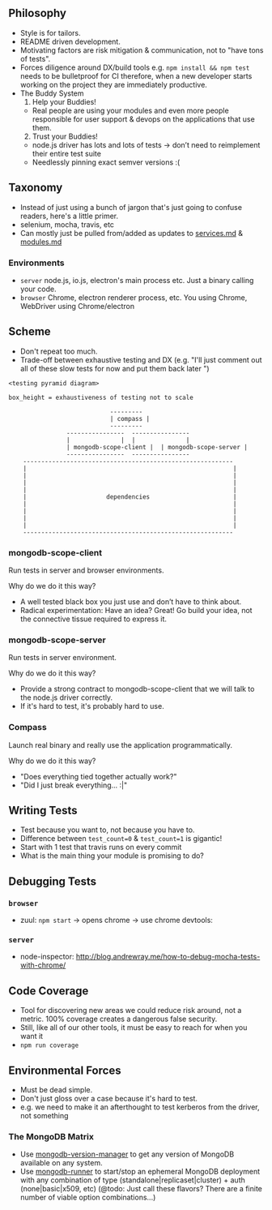 ## Philosophy

- Style is for tailors.
- README driven development.
- Motivating factors are risk mitigation & communication,
  not to "have tons of tests".
- Forces diligence around DX/build tools e.g.
  `npm install && npm test` needs to be bulletproof for CI
  therefore, when a new developer starts working on the project
  they are immediately productive.
- The Buddy System
  1. Help your Buddies!
    - Real people are using your modules and even more people
      responsible for user support & devops on the applications
      that use them.
  2. Trust your Buddies!
    - node.js driver has lots and lots of tests -> don’t need to
      reimplement their entire test suite
    - Needlessly pinning exact semver versions :(

## Taxonomy

- Instead of just using a bunch of jargon that's just going to
  confuse readers, here's a little primer.
- selenium, mocha, travis, etc
- Can mostly just be pulled from/added as updates to
[services.md][services.md] & [modules.md][modules.md]

### Environments

- `server` node.js, io.js, electron's main process etc. Just
  a binary calling your code.
- `browser` Chrome, electron renderer process, etc.
  You using Chrome, WebDriver using Chrome/electron

## Scheme

- Don't repeat too much.
- Trade-off between exhaustive testing and DX (e.g. "I'll just comment out all of these slow tests for now and put them back later <never puts them back>")

```
<testing pyramid diagram>

box_height = exhaustiveness of testing not to scale

                            ---------
                            | compass |
                            ---------
                ----------------  ----------------
                |              |  |              |
                | mongodb-scope-client |  | mongodb-scope-server |
                ----------------  ----------------
    ----------------------------------------------------------
    |                                                         |
    |                                                         |
    |                                                         |
    |                                                         |
    |                      dependencies                       |
    |                                                         |
    |                                                         |
    |                                                         |
    |                                                         |
    ----------------------------------------------------------
```

### mongodb-scope-client

Run tests in server and browser environments.

Why do we do it this way?

- A well tested black box you just use and don’t have to think about.
- Radical experimentation: Have an idea? Great!  Go build your idea,
  not the connective tissue required to express it.

### mongodb-scope-server

Run tests in server environment.

Why do we do it this way?

- Provide a strong contract to mongodb-scope-client that we will
  talk to the node.js driver correctly.
- If it's hard to test, it's probably hard to use.

### Compass

Launch real binary and really use the application programmatically.

Why do we do it this way?

- "Does everything tied together actually work?"
- "Did I just break everything... :|"

## Writing Tests

- Test because you want to, not because you have to.
- Difference between `test_count=0` & `test_count=1` is gigantic!
- Start with 1 test that travis runs on every commit
- What is the main thing your module is promising to do?

## Debugging Tests

### `browser`

- zuul: `npm start` -> opens chrome -> use chrome devtools:

<screenshot>

### `server`

- node-inspector: http://blog.andrewray.me/how-to-debug-mocha-tests-with-chrome/

## Code Coverage

- Tool for discovering new areas we could reduce risk around,
  not a metric. 100% coverage creates a dangerous false security.
- Still, like all of our other tools, it must be easy to reach for when you
  want it
- `npm run coverage`

<screenshot of lcov html report>

## Environmental Forces

- Must be dead simple.
- Don't just gloss over a case because it's hard to test.
- e.g. we need to make it an afterthought to test kerberos from
  the driver, not something

### The MongoDB Matrix

- Use [mongodb-version-manager][mongodb-version-manager] to get any
  version of MongoDB available on any system.
- Use [mongodb-runner][mongodb-runner] to start/stop an ephemeral
  MongoDB deployment with any combination of type
  (standalone|replicaset|cluster) + auth (none|basic|x509, etc)
  (@todo: Just call these flavors? There are a finite number of
  viable option combinations...)



[services.md]: https://github.com/mongodb-js/mongodb-js/blob/master/docs/services.md
[modules.md]: https://github.com/mongodb-js/mongodb-js/blob/master/docs/modules.md
[mongodb-dbpath]: https://github.com/mongodb-js/mongodb-dbpath
[mongodb-version-manager]: https://github.com/mongodb-js/mongodb-version-manager
[mongodb-runner]: https://github.com/mongodb-js/mongodb-runner
